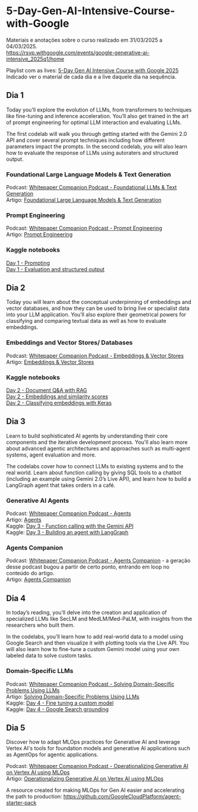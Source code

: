 # 5-Day-Gen-AI-Intensive-Course-with-Google
Materiais e anotações sobre o curso realizado em 31/03/2025 a 04/03/2025.  
https://rsvp.withgoogle.com/events/google-generative-ai-intensive_2025q1/home  

Playlist com as lives: [5-Day Gen AI Intensive Course with Google 2025](https://www.youtube.com/playlist?list=PLqFaTIg4myu-lbBTrUpoQQIzZZxvrOaP5)  
Indicado ver o material de cada dia e a live daquele dia na sequência.  


## Dia 1

Today you’ll explore the evolution of LLMs, from transformers to techniques like fine-tuning and inference acceleration. You’ll also get trained in the art of prompt engineering for optimal LLM interaction and evaluating LLMs.  

The first codelab will walk you through getting started with the Gemini 2.0 API and cover several prompt techniques including how different parameters impact the prompts. In the second codelab, you will also learn how to evaluate the response of LLMs using autoraters and structured output.  

### Foundational Large Language Models & Text Generation
Podcast: [Whitepaper Companion Podcast - Foundational LLMs & Text Generation](https://youtu.be/Na3O4Pkbp-U?si=Fn5Ry61eChrIThgN)  
Artigo: [Foundational Large Language Models & Text Generation](https://www.kaggle.com/whitepaper-foundational-llm-and-text-generation)  

### Prompt Engineering
Podcast: [Whitepaper Companion Podcast - Prompt Engineering](https://youtu.be/CFtX0ZyLSAY?si=iimK8ne0fUKLfKrF)  
Artigo: [Prompt Engineering](https://www.kaggle.com/whitepaper-prompt-engineering)  

### Kaggle notebooks
[Day 1 - Prompting](https://www.kaggle.com/code/markishere/day-1-prompting)  
[Day 1 - Evaluation and structured output](https://www.kaggle.com/code/markishere/day-1-evaluation-and-structured-output)  


## Dia 2

Today you will learn about the conceptual underpinning of embeddings and vector databases, and how they can be used to bring live or specialist data into your LLM application. You’ll also explore their geometrical powers for classifying and comparing textual data as well as how to evaluate embeddings.  

### Embeddings and Vector Stores/ Databases
Podcast: [Whitepaper Companion Podcast - Embeddings & Vector Stores](https://youtu.be/xCAVsst6WJ8?si=I3lBGOg8IhMcSXBC)  
Artigo: [Embeddings & Vector Stores](https://www.kaggle.com/whitepaper-embeddings-and-vector-stores)  

### Kaggle notebooks
[Day 2 - Document Q&A with RAG](https://www.kaggle.com/code/markishere/day-2-document-q-a-with-rag)  
[Day 2 - Embeddings and similarity scores](https://www.kaggle.com/code/markishere/day-2-embeddings-and-similarity-scores)  
[Day 2 - Classifying embeddings with Keras](https://www.kaggle.com/code/markishere/day-2-classifying-embeddings-with-keras)  


## Dia 3

Learn to build sophisticated AI agents by understanding their core components and the iterative development process. You'll also learn more about advanced agentic architectures and approaches such as multi-agent systems, agent evaluation and more.  

The codelabs cover how to connect LLMs to existing systems and to the real world. Learn about function calling by giving SQL tools to a chatbot (including an example using Gemini 2.0’s Live API), and learn how to build a LangGraph agent that takes orders in a café.  

### Generative AI Agents
Podcast: [Whitepaper Companion Podcast - Agents](https://youtu.be/D3Kaqz7VW28?si=MIODOwrvIuNv7jPp)  
Artigo: [Agents](https://www.kaggle.com/whitepaper-agents)  
Kaggle: [Day 3 - Function calling with the Gemini API](https://www.kaggle.com/code/markishere/day-3-function-calling-with-the-gemini-api)  
Kaggle: [Day 3 - Building an agent with LangGraph](https://www.kaggle.com/code/markishere/day-3-building-an-agent-with-langgraph/)  

### Agents Companion
Podcast: [Whitepaper Companion Podcast - Agents Companion](https://youtu.be/7rbSwt-7odQ?si=dkGf4a9khLPR-MF0) - a geração desse podcast bugou a partir de certo ponto, entrando em loop no conteúdo do artigo.  
Artigo: [Agents Companion](https://www.kaggle.com/whitepaper-agent-companion)  


## Dia 4

In today’s reading, you’ll delve into the creation and application of specialized LLMs like SecLM and MedLM/Med-PaLM, with insights from the researchers who built them.  

In the codelabs, you'll learn how to add real-world data to a model using Google Search and then visualize it with plotting tools via the Live API. You will also learn how to fine-tune a custom Gemini model using your own labeled data to solve custom tasks.  

### Domain-Specific LLMs
Podcast: [Whitepaper Companion Podcast - Solving Domain-Specific Problems Using LLMs](https://youtu.be/MWqspvVvNzA?si=4rp26w39yMqfdUd4)  
Artigo: [Solving Domain-Specific Problems Using LLMs](https://www.kaggle.com/whitepaper-solving-domains-specific-problems-using-llms)  
Kaggle: [Day 4 - Fine tuning a custom model](https://www.kaggle.com/code/markishere/day-4-fine-tuning-a-custom-model)  
Kaggle: [Day 4 - Google Search grounding](https://www.kaggle.com/code/markishere/day-4-google-search-grounding)  


## Dia 5

Discover how to adapt MLOps practices for Generative AI and leverage Vertex AI's tools for foundation models and generative AI applications such as AgentOps for agentic applications.  

Podcast: [Whitepaper Companion Podcast - Operationalizing Generative AI on Vertex AI using MLOps](https://youtu.be/Hbk8UXavHrk?si=VFRLSGzmgJEQ5WYy)  
Artigo: [Operationalizing Generative AI on Vertex AI using MLOps](https://www.kaggle.com/whitepaper-operationalizing-generative-ai-on-vertex-ai-using-mlops)  

A resource created for making MLOps for Gen AI easier and accelerating the path to production: https://github.com/GoogleCloudPlatform/agent-starter-pack





